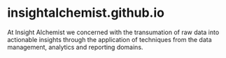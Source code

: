 # insightalchemist.github.io
At Insight Alchemist we concerned with the transumation of raw data into actionable insights through the application of techniques from the data management, analytics and reporting domains.
